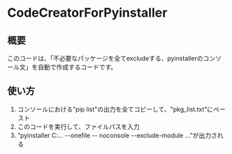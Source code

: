 # CodeCreatorForPyinstaller

## 概要
このコードは、「不必要なパッケージを全てexcludeする、pyinstallerのコンソール文」を自動で作成するコードです。

## 使い方
1. コンソールにおける"pip list"の出力を全てコピーして、"pkg_list.txt"にペースト
2. このコードを実行して、ファイルパスを入力
3. ”pyinstaller C:... --onefile -- noconsole --exclude-module ...”が出力される

